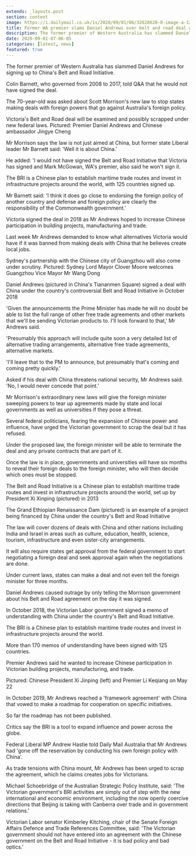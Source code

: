 ```yaml
---
extends: _layouts.post
section: content
image: https://i.dailymail.co.uk/1s/2020/09/01/06/32628620-0-image-a-12_1598938113722.jpg 
title: Former WA premier slams Daniel Andrews over belt and road deal with China 
description: The former premier of Western Australia has slammed Daniel Andrews for signing up to Chinas Belt and Road Initiative. Colin Barnett said he would not have signed the deal. 
date: 2020-09-01-07-06-05 
categories: [latest, news] 
featured: true 
--- 
```

The former premier of Western Australia has slammed Daniel Andrews for signing up to China's Belt and Road Initiative. 

Colin Barnett, who governed from 2008 to 2017, told Q&A that he would not have signed the deal.

The 70-year-old was asked about Scott Morrison's new law to stop states making deals with foreign powers that go against Australia's foreign policy.

Victoria's Belt and Road deal will be examined and possibly scrapped under new federal laws. Pictured: Premier Daniel Andrews and Chinese ambassador Jingye Cheng

Mr Morrison says the law is not just aimed at China, but former state Liberal leader Mr Barnett said: 'Well it is about China.'

He added: 'I would not have signed the Belt and Road Initiative that Victoria has signed and Mark McGowan, WA's premier, also said he won't sign it.

The BRI is a Chinese plan to establish maritime trade routes and invest in infrastructure projects around the world, with 125 countries signed up.

Mr Barnett said: 'I think it does go close to endorsing the foreign policy of another country and defense and foreign policy are clearly the responsibility of the Commonwealth government.'

Victoria signed the deal in 2018 as Mr Andrews hoped to increase Chinese participation in building projects, manufacturing and trade.

Last week Mr Andrews demanded to know what alternatives Victoria would have if it was banned from making deals with China that he believes create local jobs.

Sydney's partnership with the Chinese city of Guangzhou will also come under scrutiny. Pictured: Sydney Lord Mayor Clover Moore welcomes Guangzhou Vice Mayor Mr Wang Dong

Daniel Andrews (pictured in China's Tiananmen Square) signed a deal with China under the country's controversial Belt and Road Initiative in October 2018

'Given the announcements the Prime Minister has made he will no doubt be able to list the full range of other free trade agreements and other markets that we'll be sending Victorian products to. I'll look forward to that,' Mr Andrews said.

'Presumably this approach will include quite soon a very detailed list of alternative trading arrangements, alternative free trade agreements, alternative markets. 

'I'll leave that to the PM to announce, but presumably that's coming and coming pretty quickly.'  

Asked if his deal with China threatens national security, Mr Andrews said: 'No, I would never concede that point.' 

Mr Morrison's extraordinary new laws will give the foreign minister sweeping powers to tear up agreements made by state and local governments as well as universities if they pose a threat.

Several federal politicians, fearing the expansion of Chinese power and influence, have urged the Victorian government to scrap the deal but it has refused. 

Under the proposed law, the foreign minister will be able to terminate the deal and any private contracts that are part of it. 

Once the law is in place, governments and universities will have six months to reveal their foreign deals to the foreign minister, who will then decide which ones must be stopped.

The Belt and Road Initiative is a Chinese plan to establish maritime trade routes and invest in infrastructure projects around the world, set up by President Xi Xinping (pictured) in 2013

The Grand Ethiopian Renaissance Dam (pictured) is an example of a project being financed by China under the country's Belt and Road Initiative

The law will cover dozens of deals with China and other nations including India and Israel in areas such as culture, education, health, science, tourism, infrastructure and even sister-city arrangements. 

It will also require states get approval from the federal government to start negotiating a foreign deal and seek approval again when the negotiations are done.

Under current laws, states can make a deal and not even tell the foreign minister for three months.

Daniel Andrews caused outrage by only telling the Morrison government about his Belt and Road agreement on the day it was signed. 

In October 2018, the Victorian Labor government signed a memo of understanding with China under the country's Belt and Road Initiative.

The BRI is a Chinese plan to establish maritime trade routes and invest in infrastructure projects around the world.

More than 170 memos of understanding have been signed with 125 countries. 

Premier Andrews said he wanted to increase Chinese participation in Victorian building projects, manufacturing, and trade. 

Pictured: Chinese President Xi Jinping (left) and Premier Li Keqiang on May 22

In October 2019, Mr Andrews reached a 'framework agreement' with China that vowed to make a roadmap for cooperation on specific initiatives.

So far the roadmap has not been published. 

Critics say the BRI is a tool to expand influence and power across the globe. 

Federal Liberal MP Andrew Hastie told Daily Mail Australia that Mr Andrews had 'gone off the reservation by conducting his own foreign policy with China'.  

As trade tensions with China mount, Mr Andrews has been urged to scrap the agreement, which he claims creates jobs for Victorians.  

Michael Schoebridge of the Australian Strategic Policy Institute, said: 'The Victorian government's BRI activities are simply out of step with the new international and economic environment, including the now openly coercive directions that Beijing is taking with Canberra over trade and in government relations.' 

Victorian Labor senator Kimberley Kitching, chair of the Senate Foreign Affairs Defence and Trade References Committee, said: 'The Victorian government should not have entered into an agreement with the Chinese government on the Belt and Road Initiative - it is bad policy and bad optics.'  

